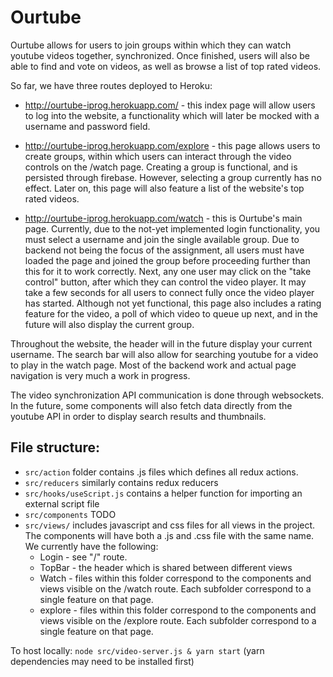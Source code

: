 # Ourtube

Ourtube allows for users to join groups within which they can watch youtube videos together, synchronized. Once finished, users will also be able to find and vote on videos, as well as browse a list of top rated videos.

So far, we have three routes deployed to Heroku:
* http://ourtube-iprog.herokuapp.com/ - this index page will allow users to log into the website, a functionality which will later be mocked with a username and password field.
* http://ourtube-iprog.herokuapp.com/explore - this page allows users to create groups, within which users can interact through the video controls on the /watch page. Creating a group is functional, and is persisted through firebase. However, selecting a group currently has no effect. Later on, this page will also feature a list of the website's top rated videos.

* http://ourtube-iprog.herokuapp.com/watch - this is Ourtube's main page. Currently, due to the not-yet implemented login functionality, you must select a username and join the single available group. Due to backend not being the focus of the assignment, all users must have loaded the page and joined the group before proceeding further than this for it to work correctly. Next, any one user may click on the "take control" button, after which they can control the video player. It may take a few seconds for all users to connect fully once the video player has started. Although not yet functional, this page also includes a rating feature for the video, a poll of which video to queue up next, and in the future will also display the current group.

Throughout the website, the header will in the future display your current username. The search bar will also allow for searching youtube for a video to play in the watch page.
Most of the backend work and actual page navigation is very much a work in progress.

The video synchronization API communication is done through websockets. In the future, some components will also fetch data directly from the youtube API in order to display search results and thumbnails.

## File structure:
* `src/action` folder contains .js files which defines all redux actions.
* `src/reducers` similarly contains redux reducers
* `src/hooks/useScript.js` contains a helper function for importing an external script file
* `src/components` TODO
* `src/views/` includes javascript and css files for all views in the project. The components will have both a .js and .css file with the same name. We currently have the following:
  * Login - see "/" route.
  * TopBar - the header which is shared between different views
  * Watch - files within this folder correspond to the components and views visible on the /watch route. Each subfolder correspond to a single feature on that page.
  * explore - files within this folder correspond to the components and views visible on the /explore route. Each subfolder correspond to a single feature on that page.


To host locally:
`node src/video-server.js & yarn start` (yarn dependencies may need to be installed first)
